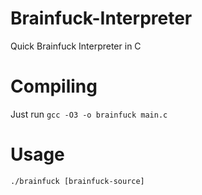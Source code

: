 # Brainfuck-Interpreter
Quick Brainfuck Interpreter in C
 
# Compiling
Just run `gcc -O3 -o brainfuck main.c`
 
# Usage
`./brainfuck [brainfuck-source]`
 

